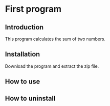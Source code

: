 # First program

## Introduction
This program calculates the sum of two numbers.

## Installation
Download the program and extract the zip file.

## How to use

## How to uninstall
